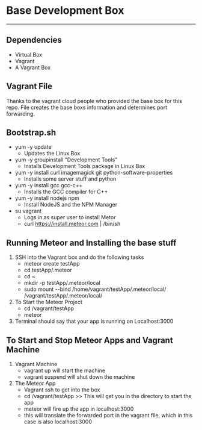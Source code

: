 # Base Development Box
___

## Dependencies 

* Virtual Box
* Vagrant 
* A Vagrant Box 

## Vagrant File 

Thanks to the vagrant cloud people who provided the base box for this repo. File creates the base boxs information and determines port forwarding.  
	

## Bootstrap.sh 

* yum -y update
    * Updates the Linux Box
* yum -y groupinstall "Development Tools"
    * Installs Development Tools package in Linux Box
* yum -y install curl imagemagick git python-software-properties
    * Installs some server stuff and python 
* yum -y install gcc gcc-c++
    * Installs the GCC compiler for C++
* yum -y install nodejs npm 
    * Install NodeJS and the NPM Manager 
* su vagrant
    * Logs in as super user to install Metor 
    * curl https://install.meteor.com | /bin/sh


## Running Meteor and Installing the base stuff 

1.  SSH into the Vagrant box and do the following tasks 
    * meteor create testApp
    * cd testApp/.meteor
    * cd ~ 
    * mkdir -p testApp/.meteor/local
    * sudo mount --bind /home/vagrant/testApp/.meteor/local/ /vagrant/testApp/.meteor/local/
2. To Start the Meteor Project 
    * cd /vagrant/testApp
    * meteor
3. Terminal should say that your app is running on Localhost:3000 

## To Start and Stop Meteor Apps and Vagrant Machine 

1. Vagrant Machine 
    * vagrant up will start the machine 
    * vagrant suspend will shut down the machine 
2. The Meteor App 
    * Vagrant ssh to get into the box 
    * cd /vagrant/testApp  >> This will get you in the directory to start the app 
    * meteor will fire up the app in localhost:3000 
    * this will translate the forwarded port in the vagrant file, which in this case is also localhost:3000  
